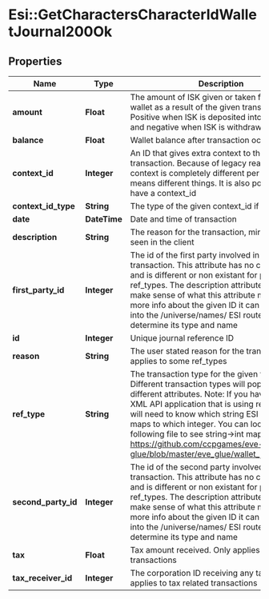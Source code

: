 # Esi::GetCharactersCharacterIdWalletJournal200Ok

## Properties
Name | Type | Description | Notes
------------ | ------------- | ------------- | -------------
**amount** | **Float** | The amount of ISK given or taken from the wallet as a result of the given transaction. Positive when ISK is deposited into the wallet and negative when ISK is withdrawn | [optional] 
**balance** | **Float** | Wallet balance after transaction occurred | [optional] 
**context_id** | **Integer** | An ID that gives extra context to the particular transaction. Because of legacy reasons the context is completely different per ref_type and means different things. It is also possible to not have a context_id | [optional] 
**context_id_type** | **String** | The type of the given context_id if present | [optional] 
**date** | **DateTime** | Date and time of transaction | 
**description** | **String** | The reason for the transaction, mirrors what is seen in the client | 
**first_party_id** | **Integer** | The id of the first party involved in the transaction. This attribute has no consistency and is different or non existant for particular ref_types. The description attribute will help make sense of what this attribute means. For more info about the given ID it can be dropped into the /universe/names/ ESI route to determine its type and name | [optional] 
**id** | **Integer** | Unique journal reference ID | 
**reason** | **String** | The user stated reason for the transaction. Only applies to some ref_types | [optional] 
**ref_type** | **String** | The transaction type for the given transaction. Different transaction types will populate different attributes. Note: If you have an existing XML API application that is using ref_types, you will need to know which string ESI ref_type maps to which integer. You can look at the following file to see string-&gt;int mappings: https://github.com/ccpgames/eve-glue/blob/master/eve_glue/wallet_journal_ref.py | 
**second_party_id** | **Integer** | The id of the second party involved in the transaction. This attribute has no consistency and is different or non existant for particular ref_types. The description attribute will help make sense of what this attribute means. For more info about the given ID it can be dropped into the /universe/names/ ESI route to determine its type and name | [optional] 
**tax** | **Float** | Tax amount received. Only applies to tax related transactions | [optional] 
**tax_receiver_id** | **Integer** | The corporation ID receiving any tax paid. Only applies to tax related transactions | [optional] 


